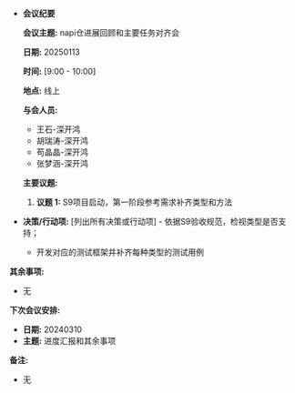- **会议纪要**

  **会议主题:** napi仓进展回顾和主要任务对齐会

  **日期:** 20250113

  **时间:** [9:00 - 10:00]

  **地点:** 线上

  **与会人员:**

  - 王石-深开鸿
  - 胡瑞涛-深开鸿
  - 苟晶晶-深开鸿
  - 张梦涵-深开鸿

  **主要议题:**

  1. **议题 1:** S9项目启动，第一阶段参考需求补齐类型和方法
- **决策/行动项:** [列出所有决策或行动项]
       - 依据S9验收规范，检视类型是否支持；
  - 开发对应的测试框架并补齐每种类型的测试用例

**其余事项:**

  - 无

  **下次会议安排:**

  - **日期:** 20240310
  - **主题:** 进度汇报和其余事项

  **备注:**

  - 无
